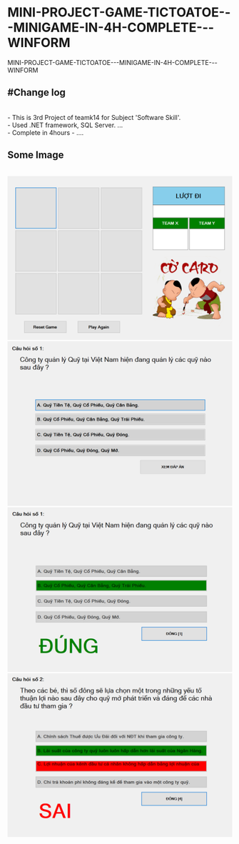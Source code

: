 # MINI-PROJECT-GAME-TICTOATOE---MINIGAME-IN-4H-COMPLETE---WINFORM
MINI-PROJECT-GAME-TICTOATOE---MINIGAME-IN-4H-COMPLETE---WINFORM</br>
 <h2>#Change log </h2></br>
 - This is 3rd Project of teamk14 for Subject 'Software Skill'.</br>
 - Used .NET framework, SQL Server. ...</br>
 - Complete in 4hours
 - ....</br>
 <h2>Some Image</h2></br>
 <center>
 <img src="https://raw.githubusercontent.com/mchiensd/MINI-PROJECT-GAME-TICTOATOE---MINIGAME-IN-4H-COMPLETE---WINFORM/master/ScreenShot/1.PNG"></br>
  <img src="https://raw.githubusercontent.com/mchiensd/MINI-PROJECT-GAME-TICTOATOE---MINIGAME-IN-4H-COMPLETE---WINFORM/master/ScreenShot/2.PNG"></br>
  <img src="https://raw.githubusercontent.com/mchiensd/MINI-PROJECT-GAME-TICTOATOE---MINIGAME-IN-4H-COMPLETE---WINFORM/master/ScreenShot/3.PNG"></br>
  <img src="https://raw.githubusercontent.com/mchiensd/MINI-PROJECT-GAME-TICTOATOE---MINIGAME-IN-4H-COMPLETE---WINFORM/master/ScreenShot/4.PNG"></br>


 </center>
